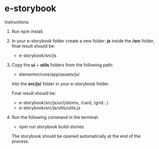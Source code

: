 # e-storybook

Instructions:

1. Run npm install.
2. In your e-storybook folder create a new folder: **js** inside the **/src** folder, final result should be:
    * e-storybook/src/js
    
2. Copy the **ui** + **utils** folders from the following path:
    * elementor/core/app/assets/js/
    
    Into the **src/js/** folder in your e-storybook folder.
    
    Final result should be:
    * e-storybook/src/js/ui/(/atoms, /card, /grid...)
    * e-storybook/src/js/utils/utils.js

3. Run the following command in the terminal:
    * npm run storybook build-stories
    
    The storybook should be opened automatically at the end of the process.
   
   
   
   